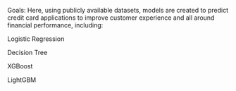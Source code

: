 Goals: Here, using publicly available datasets, models are created to predict credit card applications to improve customer experience and all around financial performance, including: 

Logistic Regression 

Decision Tree

XGBoost 

LightGBM
